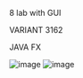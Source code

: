 8 lab with GUI 


VARIANT 3162


JAVA FX


![image](https://user-images.githubusercontent.com/96750700/174318049-7f015775-843a-4f1c-b407-654daa0f558d.png)
![image](https://user-images.githubusercontent.com/96750700/174318078-fca7709a-55a2-4462-ac02-078fa609b3a8.png)
